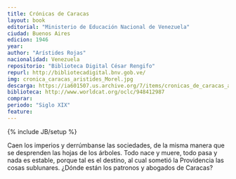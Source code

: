 ```yaml
---
title: Crónicas de Caracas
layout: book
editorial: "Ministerio de Educación Nacional de Venezuela"
ciudad: Buenos Aires
edicion: 1946
year: 
author: "Arístides Rojas"
nacionalidad: Venezuela
repositorio: "Biblioteca Digital César Rengifo"
repurl: http://bibliotecadigital.bnv.gob.ve/
img: cronica_caracas_aristides_Morel.jpg
descarga: https://ia601507.us.archive.org/7/items/cronicas_de_caracas_aristides_rojas/cronicas_de_caracas_aristides_rojas.pdf
biblioteca: http://www.worldcat.org/oclc/948412987
comprar: 
periodo: "Siglo XIX"
feature: 
---
```

{% include JB/setup %}

Caen los imperios y derrúmbanse las sociedades, de la misma manera que se desprenden las hojas de los árboles. Todo nace y muere, todo pasa y nada es estable, porque tal es el destino, al cual sometió la Providencia las cosas sublunares.
¿Dónde están los patronos y abogados de Caracas?
